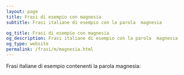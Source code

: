 ```yaml
---
layout: page
title: Frasi di esempio con magnesia 
subtitle: Frasi italiane di esempio con la parola  magnesia

og_title: Frasi di esempio con magnesia 
og_description: Frasi italiane di esempio con la parola  magnesia
og_type: website
permalink: /frasi/m/magnesia.html
---
```


Frasi italiane di esempio contenenti la parola magnesia:


